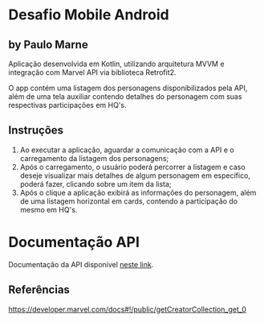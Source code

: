 # Desafio Mobile Android
## by Paulo Marne

Aplicação desenvolvida em Kotlin, utilizando arquitetura MVVM e integração com Marvel API via biblioteca Retrofit2. 

O app contém uma listagem dos personagens disponibilizados pela API, além de uma tela auxiliar contendo detalhes do personagem com suas respectivas participações em HQ's.

## Instruções
1. Ao executar a aplicação, aguardar a comunicação com a API e o carregamento da listagem dos personagens;
2. Após o carregamento, o usuário poderá percorrer a listagem e caso deseje visualizar mais detalhes de algum personagem em específico, poderá fazer, clicando sobre um item da lista;
3. Após o clique a aplicação exibirá as informações do personagem, além de uma listagem horizontal em cards, contendo a participação do mesmo em HQ's.
  
# Documentação API
Documentação da API disponível [neste link](https://developer.marvel.com/documentation/getting_started).

## Referências
https://developer.marvel.com/docs#!/public/getCreatorCollection_get_0
